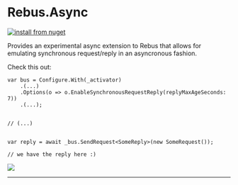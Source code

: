 # Rebus.Async

[![install from nuget](https://img.shields.io/nuget/v/Rebus.Async.svg?style=flat-square)](https://www.nuget.org/packages/Rebus.Async)

Provides an experimental async extension to Rebus that allows for emulating synchronous request/reply in an asyncronous fashion.

Check this out:

	var bus = Configure.With(_activator)
		.(...)
		.Options(o => o.EnableSynchronousRequestReply(replyMaxAgeSeconds: 7))
		.(...);


	// (...)


    var reply = await _bus.SendRequest<SomeReply>(new SomeRequest());

	// we have the reply here :)



![](https://raw.githubusercontent.com/rebus-org/Rebus/master/artwork/little_rebusbus2_copy-200x200.png)

---


